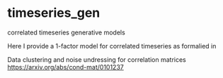 # timeseries_gen
correlated timeseries generative models

Here I provide a 1-factor model for correlated timeseries as formalied in

Data clustering and noise undressing for correlation matrices
https://arxiv.org/abs/cond-mat/0101237
